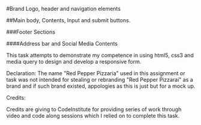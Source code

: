 #Brand Logo, header and navigation elements


##Main body, Contents, Input and submit buttons.


###Footer Sections

####Address bar and Social Media Contents

This task attempts to demonstrate my competence in using html5, css3 and media query to design and develop a responsive form.

Declaration:
The name "Red Pepper Pizzaria" used in this assignment or task was not intended for stealing or rebranding "Red Pepper Pizzarai" as a brand 
and if such brand existed, appologies as this is just but for a mock up.

Credits:

Credits are giving to CodeInstitute for providing series of work through video and code along sessions which I relied on to complete 
this task.
